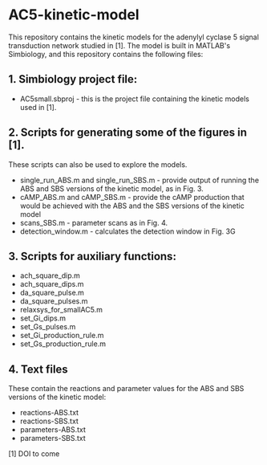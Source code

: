 # AC5-kinetic-model
This repository contains the kinetic models for the adenylyl cyclase 5 signal transduction network studied in [1].
The model is built in MATLAB's Simbiology, and this repository contains the following files:

## 1. Simbiology project file:
- AC5small.sbproj - this is the project file containing the kinetic models used in [1].

## 2. Scripts for generating some of the figures in [1]. 
These scripts can also be used to explore the models.
- single_run_ABS.m and single_run_SBS.m - provide output of running the ABS and SBS versions of the kinetic model, as in Fig. 3.
- cAMP_ABS.m and cAMP_SBS.m - provide the cAMP production that would be achieved with the ABS and the SBS versions of the kinetic model
- scans_SBS.m - parameter scans as in Fig. 4.
- detection_window.m - calculates the detection window in Fig. 3G

## 3. Scripts for auxiliary functions:
- ach_square_dip.m
- ach_square_dips.m
- da_square_pulse.m
- da_square_pulses.m
- relaxsys_for_smallAC5.m
- set_Gi_dips.m
- set_Gs_pulses.m
- set_Gi_production_rule.m
- set_Gs_production_rule.m

## 4. Text files
These contain the reactions and parameter values for the ABS and SBS versions of the kinetic model:
- reactions-ABS.txt
- reactions-SBS.txt
- parameters-ABS.txt
- parameters-SBS.txt


[1] DOI to come
